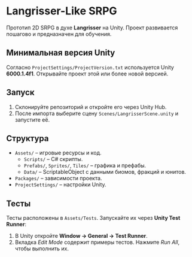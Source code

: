 # Langrisser-Like SRPG

Прототип 2D SRPG в духе **Langrisser** на Unity. Проект развивается пошагово и предназначен для обучения.

## Минимальная версия Unity

Согласно `ProjectSettings/ProjectVersion.txt` используется Unity **6000.1.4f1**. Открывайте проект этой или более новой версией.

## Запуск
1. Склонируйте репозиторий и откройте его через Unity Hub.
2. После импорта выберите сцену `Scenes/LangrisserScene.unity` и запустите её.

## Структура
- `Assets/` – игровые ресурсы и код.
  - `Scripts/` – C# скрипты.
  - `Prefabs/`, `Sprites/`, `Tiles/` – графика и префабы.
  - `Data/` – ScriptableObject с данными биомов, фракций и юнитов.
- `Packages/` – зависимости проекта.
- `ProjectSettings/` – настройки Unity.

## Тесты
Тесты расположены в `Assets/Tests`. Запускайте их через **Unity Test Runner**:
1. В Unity откройте **Window → General → Test Runner**.
2. Вкладка *Edit Mode* содержит примеры тестов. Нажмите *Run All*, чтобы выполнить их.
